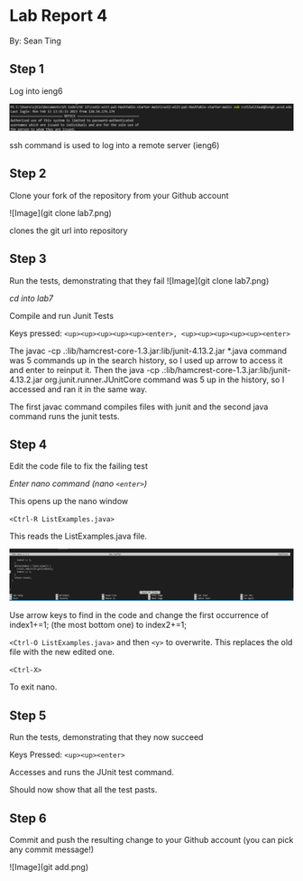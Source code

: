 # **Lab Report 4**
By: Sean Ting

## Step 1
Log into ieng6

![Image](LogIn.png)

ssh command is used to log into a remote server (ieng6)

## Step 2
Clone your fork of the repository from your Github account

![Image](git clone lab7.png)

clones the git url into repository

## Step 3
Run the tests, demonstrating that they fail
![Image](git clone lab7.png)

*cd into lab7*

Compile and run Junit Tests

Keys pressed: `<up><up><up><up><up><enter>, <up><up><up><up><up><enter>`

The javac -cp .:lib/hamcrest-core-1.3.jar:lib/junit-4.13.2.jar *.java command was 5 commands up in the search history, so I used up arrow to access it and enter to reinput it. Then the java -cp .:lib/hamcrest-core-1.3.jar:lib/junit-4.13.2.jar org.junit.runner.JUnitCore command was 5 up in the history, so I accessed and ran it in the same way.
  
The first javac command compiles files with junit and the second java command runs the junit tests.
  
## Step 4
Edit the code file to fix the failing test

*Enter nano command (nano `<enter>`)*

This opens up the nano window
  
`<Ctrl-R ListExamples.java>`

This reads the ListExamples.java file.

![Image](ListExamplesRead.png)

Use arrow keys to find in the code and change the first occurrence of index1+=1; (the most bottom one) to index2+=1;
  
`<Ctrl-O ListExamples.java>` and then `<y>` to overwrite. This replaces the old file with the new edited one.
  
`<Ctrl-X>`

To exit nano.
 
## Step 5
Run the tests, demonstrating that they now succeed

Keys Pressed: `<up><up><enter>`

Accesses and runs the JUnit test command.

Should now show that all the test pasts.

## Step 6
Commit and push the resulting change to your Github account (you can pick any commit message!)

![Image](git add.png)
